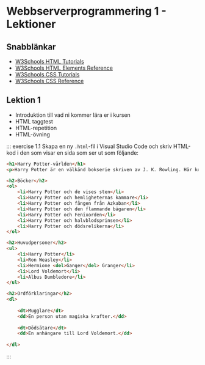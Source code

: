# Webbserverprogrammering 1 - Lektioner



## Snabblänkar
* [W3Schools HTML Tutorials](https://www.w3schools.com/html/)
* [W3Schools HTML Elements Reference](https://www.w3schools.com/tags/)
* [W3Schools CSS Tutorials](https://www.w3schools.com/css/)
* [W3Schools CSS Reference](https://www.w3schools.com/cssref/index.php)



## Lektion 1
* Introduktion till vad ni kommer lära er i kursen
* HTML taggtest
* HTML-repetition
* HTML-övning

::: exercise 1.1
Skapa en ny `.html`-fil i Visual Studio Code och skriv HTML-kod i den som visar en sida som ser ut som följande:

```html result no-code
<h1>Harry Potter-världen</h1>
<p>Harry Potter är en välkänd bokserie skriven av J. K. Rowling. Här kommer vi ta en liten snabbtitt på vad den innehåller.</p>

<h2>Böcker</h2>
<ol>
	<li>Harry Potter och de vises sten</li>
	<li>Harry Potter och hemligheternas kammare</li>
	<li>Harry Potter och fången från Azkaban</li>
	<li>Harry Potter och den flammande bägaren</li>
	<li>Harry Potter och Fenixorden</li>
	<li>Harry Potter och halvblodsprinsen</li>
	<li>Harry Potter och dödsrelikerna</li>
</ol>

<h2>Huvudpersoner</h2>
<ul>
	<li>Harry Potter</li>
	<li>Ron Weasley</li>
	<li>Hermione <del>Ganger</del> Granger</li>
	<li>Lord Voldemort</li>
	<li>Albus Dumbledore</li>
</ul>

<h2>Ordförklaringar</h2>
<dl>
	
	<dt>Mugglare</dt>
	<dd>En person utan magiska krafter.</dd>
	
	<dt>Dödsätare</dt>
	<dd>En anhängare till Lord Voldemort.</dd>
	
</dl>
```
:::



<!--

## Kommande...
* Webben (server, webbläsare, HTTP, HTML, URI)
* Request, Response
* Node.js & npm

```js
// Variabler skapas med "let".
// Strängar skapas med `-tecknet.
let cityName = `Jönköping`

// let-variabler kan tilldelas nya värden efter att de skapats.
cityName = `Mullsjö`

// Variabler skapade med "const" istället för "let"
// kan inte tilldelas nya värden efter att de skapats.
const year = 1990

year = 2000 // Denna rad kommer krascha programmet, eftersom "year"-variabel är en const variabel.

// Använd console.log()-funktionen för att be programmet skriva ut värden.
console.log(`Hallå, världen!`)

// Använd if-satser för alternativ exekvering.
if(year == 2025){
	console.log(`Det är detta året nu!`)
}else if(2025 < year){
	console.log(`Det är framtiden!`)
}else{
	console.log(`Det är i det förgångna!`)
}

// Använd for-loopen för upprepad exekvering.
for(let i=0; i<10; i++){
	
	// Använd ${...} i strängar skapade med `-tecknet för att sätta in värden.
	console.log(`Nu har i-variabeln värdet ${i}.`)
	
}

// Använd while-loopen för upprepad exekvering.
let i = 0
while(i < 10){
	
	console.log(`Nu har i-variabeln värdet ${i}.`)
	
	i++
	
}

// Använd function NAMN(){ ... } för att skapa en funktion.
function getAGoodYear(){
	
	// Använd return för att returnera ett värde från en funktion.
	return 1990
	
}

// Anropa funktionen.
console.log(`Ett bra år var år ${getAGoodYear()}.`)

// Funktioner kan ha parametrar.
function getSum(firstNumber, secondNumber){
	
	// Variabler kan skapas lokalt (finns bara i den här funktionen).
	const theSum = firstNumber + secondNumber
	
	return theSum
	
}

// Anrop till funktioner kan skicka med argument.
const total = getSum(5, 7)

console.log(`Summan av 5 och 7 är ${getSum(5, 7)}.`)
```

::: exercise 1.1
Skapa en ny fil med filändelsen `.js` i Visual Studio Code med följande innehåll:

```js
console.log(`Hello, World!`)
```

Kör sedan filen med hjälp av Run-knappen i Visual Studio Code, och försök sedan köra filen med hjälp av `node`-kommandot i *Windows Terminal*.

:::

::: exercise 1.2
Skapa ett JavaScript-program som skriver ut vad summan av 123 och 789 är. När man kör programmet ska den skriva ut följande på skärmen:

```
123 + 789 är 912.
```
:::

::: exercise 1.3
Skapa ett JavaScript-program som skriver ut vad medelvärdet av 7382 och 5428 är. I ditt program måste du även skapa och använda en funktion som beräknar medelvärdet av två tal som man skickar till det, t.ex.:

```js
getAverage(5, 7) // Detta borde evalueras till 6.
```

Outputen i ditt program ska vara följande:

```
Medelvärdet av 7382 och 5428 är 6405.
```
:::

::: exercise 1.4
Skapa ett JavaScript-program som skriver ut femmans multiplikationstabell:

```
0 * 5 = 0
1 * 5 = 5
2 * 5 = 10
3 * 5 = 15
4 * 5 = 20
5 * 5 = 25
6 * 5 = 30
7 * 5 = 35
8 * 5 = 40
9 * 5 = 45
10 * 5 = 50
```

Skapa två olika implementationer:

* Ett program som använder en `for`-loop
* Ett program som använder en `while`-loop

:::

::: exercise 1.5
Skapa ett JavaScript-program som skriver ut ettan till treans multiplikationstabell:

```
0 * 1 = 0
1 * 1 = 1
2 * 1 = 2
3 * 1 = 3
4 * 1 = 4
5 * 1 = 5
6 * 1 = 6
7 * 1 = 7
8 * 1 = 8
9 * 1 = 9
10 * 1 = 10

0 * 2 = 0
1 * 2 = 2
2 * 2 = 4
3 * 2 = 6
4 * 2 = 8
5 * 2 = 10
6 * 2 = 12
7 * 2 = 14
8 * 2 = 16
9 * 2 = 18
10 * 2 = 20

0 * 3 = 0
1 * 3 = 3
2 * 3 = 6
3 * 3 = 9
4 * 3 = 12
5 * 3 = 15
6 * 3 = 18
7 * 3 = 21
8 * 3 = 24
9 * 3 = 27
10 * 3 = 30
```
:::


-->
